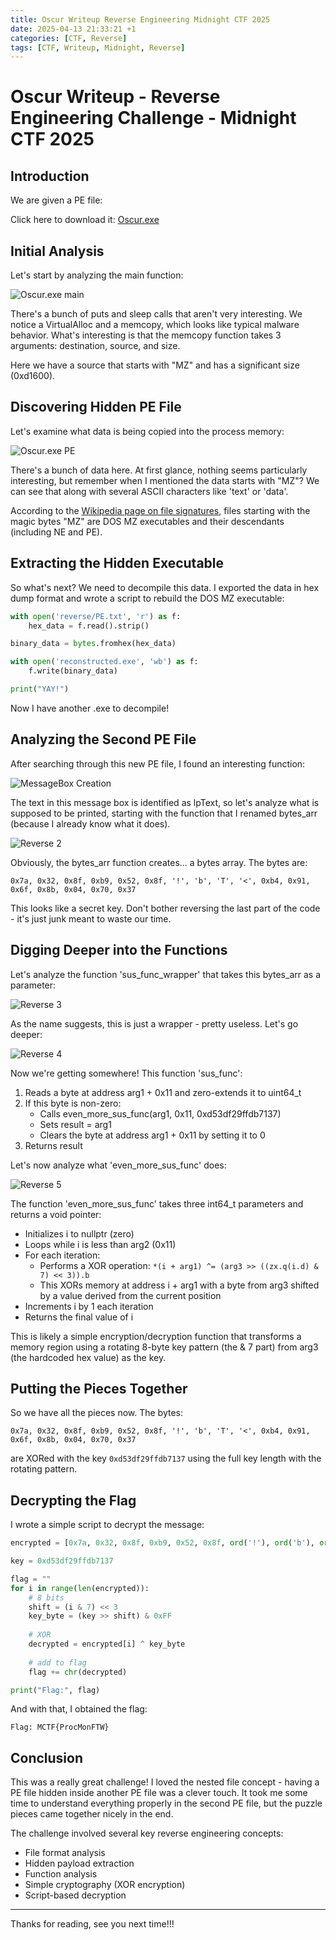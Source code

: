 ```yaml
---
title: Oscur Writeup Reverse Engineering Midnight CTF 2025
date: 2025-04-13 21:33:21 +1
categories: [CTF, Reverse]
tags: [CTF, Writeup, Midnight, Reverse]
---
```


# Oscur Writeup - Reverse Engineering Challenge - Midnight CTF 2025

## Introduction

We are given a PE file:

Click here to download it:
[Oscur.exe](https://github.com/WinDyAlphA/miscDownloads/raw/refs/heads/main/Oscur.exe)

## Initial Analysis 

Let's start by analyzing the main function:

![Oscur.exe main](https://raw.githubusercontent.com/WinDyAlphA/miscDownloads/refs/heads/main/OscurPE_main.png)

There's a bunch of puts and sleep calls that aren't very interesting. We notice a VirtualAlloc and a memcopy, which looks like typical malware behavior. What's interesting is that the memcopy function takes 3 arguments: destination, source, and size.

Here we have a source that starts with "MZ" and has a significant size (0xd1600).

## Discovering Hidden PE File

Let's examine what data is being copied into the process memory:

![Oscur.exe PE](https://raw.githubusercontent.com/WinDyAlphA/miscDownloads/refs/heads/main/OscurPE_PE.png)

There's a bunch of data here. At first glance, nothing seems particularly interesting, but remember when I mentioned the data starts with "MZ"? We can see that along with several ASCII characters like 'text' or 'data'.

According to the [Wikipedia page on file signatures](https://en.wikipedia.org/wiki/List_of_file_signatures), files starting with the magic bytes "MZ" are DOS MZ executables and their descendants (including NE and PE).

## Extracting the Hidden Executable

So what's next? We need to decompile this data. I exported the data in hex dump format and wrote a script to rebuild the DOS MZ executable:

```python
with open('reverse/PE.txt', 'r') as f:
    hex_data = f.read().strip()

binary_data = bytes.fromhex(hex_data)

with open('reconstructed.exe', 'wb') as f:
    f.write(binary_data)

print("YAY!")
```

Now I have another .exe to decompile!

## Analyzing the Second PE File

After searching through this new PE file, I found an interesting function:

![MessageBox Creation](https://raw.githubusercontent.com/WinDyAlphA/miscDownloads/refs/heads/main/revmid1.png)

The text in this message box is identified as lpText, so let's analyze what is supposed to be printed, starting with the function that I renamed bytes_arr (because I already know what it does).

![Reverse 2](https://raw.githubusercontent.com/WinDyAlphA/miscDownloads/refs/heads/main/revmid2.png)

Obviously, the bytes_arr function creates... a bytes array. The bytes are:
```
0x7a, 0x32, 0x8f, 0xb9, 0x52, 0x8f, '!', 'b', 'T', '<', 0xb4, 0x91, 0x6f, 0x8b, 0x04, 0x70, 0x37
```

This looks like a secret key. Don't bother reversing the last part of the code - it's just junk meant to waste our time.

## Digging Deeper into the Functions

Let's analyze the function 'sus_func_wrapper' that takes this bytes_arr as a parameter:

![Reverse 3](https://raw.githubusercontent.com/WinDyAlphA/miscDownloads/refs/heads/main/revmid3.png)

As the name suggests, this is just a wrapper - pretty useless. Let's go deeper:

![Reverse 4](https://raw.githubusercontent.com/WinDyAlphA/miscDownloads/refs/heads/main/revmid4.png)

Now we're getting somewhere! This function 'sus_func':

1. Reads a byte at address arg1 + 0x11 and zero-extends it to uint64_t
2. If this byte is non-zero:
   - Calls even_more_sus_func(arg1, 0x11, 0xd53df29ffdb7137)
   - Sets result = arg1
   - Clears the byte at address arg1 + 0x11 by setting it to 0
3. Returns result

Let's now analyze what 'even_more_sus_func' does:

![Reverse 5](https://raw.githubusercontent.com/WinDyAlphA/miscDownloads/refs/heads/main/revmid5.png)

The function 'even_more_sus_func' takes three int64_t parameters and returns a void pointer:

- Initializes i to nullptr (zero)
- Loops while i is less than arg2 (0x11)
- For each iteration:
  - Performs a XOR operation: `*(i + arg1) ^= (arg3 >> ((zx.q(i.d) & 7) << 3)).b`
  - This XORs memory at address i + arg1 with a byte from arg3 shifted by a value derived from the current position
- Increments i by 1 each iteration
- Returns the final value of i

This is likely a simple encryption/decryption function that transforms a memory region using a rotating 8-byte key pattern (the & 7 part) from arg3 (the hardcoded hex value) as the key.

## Putting the Pieces Together

So we have all the pieces now. The bytes:
```
0x7a, 0x32, 0x8f, 0xb9, 0x52, 0x8f, '!', 'b', 'T', '<', 0xb4, 0x91, 0x6f, 0x8b, 0x04, 0x70, 0x37
```
are XORed with the key `0xd53df29ffdb7137` using the full key length with the rotating pattern.

## Decrypting the Flag

I wrote a simple script to decrypt the message:

```python
encrypted = [0x7a, 0x32, 0x8f, 0xb9, 0x52, 0x8f, ord('!'), ord('b'), ord('T'), ord('<'), 0xb4, 0x91, 0x6f, 0x8b, 0x04, 0x70, 0x37]

key = 0xd53df29ffdb7137

flag = ""
for i in range(len(encrypted)):
    # 8 bits
    shift = (i & 7) << 3
    key_byte = (key >> shift) & 0xFF
    
    # XOR
    decrypted = encrypted[i] ^ key_byte
    
    # add to flag
    flag += chr(decrypted)

print("Flag:", flag)
```

And with that, I obtained the flag:
```
Flag: MCTF{ProcMonFTW}
```

## Conclusion

This was a really great challenge! I loved the nested file concept - having a PE file hidden inside another PE file was a clever touch. It took me some time to understand everything properly in the second PE file, but the puzzle pieces came together nicely in the end.

The challenge involved several key reverse engineering concepts:
- File format analysis
- Hidden payload extraction
- Function analysis
- Simple cryptography (XOR encryption)
- Script-based decryption

--- 

Thanks for reading, see you next time!!!
